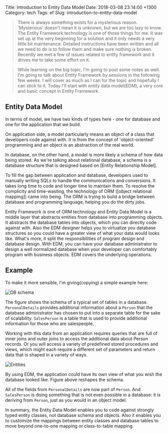﻿Title: Introduction to Entity Data Model
Date: 2018-03-08 23:14:00 +1300
Category: tech
Tags: ef
Slug: introduction-to-entity-data-model


>There is always something exists for a mysterious reason. 'Mysterious' doesn't mean it is unknown, but we are too lazy to know. The Entity Framework technology is one of those things for me. It was set up at the very beginning for a solution and it only needs a very little bit maintenance. Detailed instructions have been written and all we need to do is to follow them and make sure nothing is broken. Recently we met a few of issues related to entity framework and it drives me to take some effort on it.

>While learning on the big topic, I’m going to post some notes as well. I'm going to talk about Entity Framework by sessions in the following few weeks. I will cover as much as I can for the topic and hopefully I can stick to it. Today I'll start with entity data model(EDM), a very core and basic concept in Entity Framework.

## Entity Data Model

In terms of model, we have two kinds of types here - one for database and one for the application that we build.

On application side, a model particularly means an object of a class that developers code against with. It is from the concept of 'object-oriented' programming and an object is an abstraction of the real world.

In database, on the other hand, a model is more likely a schema of how data being stored. As we're talking about relational database, a schema is a database structure that is designed based on [Entity Relationship Model]. 

To fill the gap between application and database, developers used to manually writing SQLs to handle the communications and conversions.  It takes long time to code and longer time to maintain them. To resolve the complicity and time-wasting, the technology of ORM ([object relational mapping]) came into being. The ORM is trying to build a bridge between database and programming language, helping you do the dirty jobs. 

Entity Framework is one of ORM technology and Entity Data Model is a middle layer that abstracts entities from database into programming objects. It abstracts the database tables into objects, which you can directly code against with. Also the EDM designer helps you to virtualize you database structures so you could have a greater view of what your data would looks like. What's more, it split the responsibilities of program design and database design. With EDM, you can have your database administrator to design a well normalized database when your developer can comfortably program with business objects. EDM covers the underlying operations.

## Example

To make it more sensible, I'm giving(copying) a simple example here:

![DB schema]({attach}/images/db-schema.png)

The figure shows the schema of a typical set of tables in a database. `PersonalDetails` provides additional information about a `Person` that the database administrator has chosen to put into a separate table for the sake of scalability. `SalesPerson` is a table that is used to provide additional information for those who are salespeople. 

Working with this data from an application requires queries that are full of inner joins and outer joins to access the additional data about Person records. Or you will access a variety of predefined stored procedures and views, which might each require a different set of parameters and return data that is shaped in a variety of ways. 

![Entities]({attach}/images/entities-models.png)

By using EDM, the application could have its own view of what you wish the database looked like. Figure above reshapes the schema. 

All of the fields from `PersonalDetails` are now part of `Person`. And `SalesPerson` is doing something that is not even possible in a database: it is deriving from `Person`, just as you would in an object model. 

In summary, the Entity Data Model enables you to code against strongly typed entity classes, not database schema and objects. Also it enables you to customize the mappings between entity classes and database tables to move beyond one-to-one mapping or class-to-table mapping.